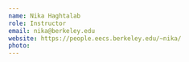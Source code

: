 ```yaml
---
name: Nika Haghtalab
role: Instructor
email: nika@berkeley.edu
website: https://people.eecs.berkeley.edu/~nika/
photo:
---
```


